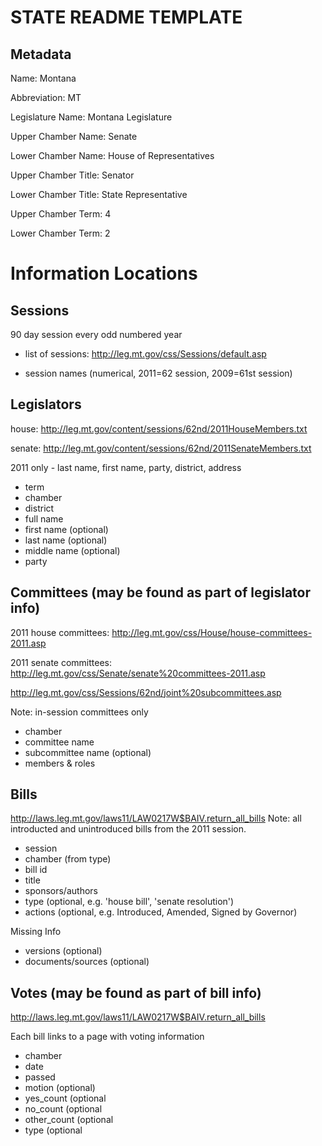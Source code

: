 STATE README TEMPLATE
=====================

Metadata
--------
Name: Montana

Abbreviation:  MT

Legislature Name:  Montana Legislature

Upper Chamber Name: Senate

Lower Chamber Name:  House of Representatives

Upper Chamber Title:  Senator

Lower Chamber Title:  State Representative

Upper Chamber Term:  4

Lower Chamber Term:  2


Information Locations
=====================

Sessions
--------
90 day session every odd numbered year

* list of sessions: http://leg.mt.gov/css/Sessions/default.asp

* session names (numerical, 2011=62 session, 2009=61st session)

Legislators
-----------
house: http://leg.mt.gov/content/sessions/62nd/2011HouseMembers.txt

senate: http://leg.mt.gov/content/sessions/62nd/2011SenateMembers.txt


2011 only - last name, first name, party, district, address


* term
* chamber
* district
* full name
* first name (optional)
* last name (optional)
* middle name (optional)
* party

Committees (may be found as part of legislator info)
----------------------------------------------------
2011 house committees: http://leg.mt.gov/css/House/house-committees-2011.asp  

2011 senate committees: http://leg.mt.gov/css/Senate/senate%20committees-2011.asp

http://leg.mt.gov/css/Sessions/62nd/joint%20subcommittees.asp

Note: in-session committees only

* chamber
* committee name
* subcommittee name (optional)
* members & roles

Bills
-----
http://laws.leg.mt.gov/laws11/LAW0217W$BAIV.return_all_bills
Note: all introducted and unintroduced bills from the 2011 session.

* session
* chamber (from type)
* bill id
* title
* sponsors/authors
* type (optional, e.g. 'house bill', 'senate resolution')
* actions (optional, e.g. Introduced, Amended, Signed by Governor)

Missing Info
* versions (optional)
* documents/sources (optional)

Votes (may be found as part of bill info)
-----------------------------------------
http://laws.leg.mt.gov/laws11/LAW0217W$BAIV.return_all_bills

Each bill links to a page with voting information


* chamber
* date
* passed
* motion (optional)
* yes_count (optional
* no_count (optional
* other_count (optional
* type (optional
